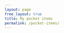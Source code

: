 ```yaml
---
layout: page
free_layout: true
title: My pocket items
permalink: /pocket-items/
---
```


<div id="pocket-items">
</div>

<script type="text/javascript">
console.log('works')
window.fetch('/synced.json')
.then((response) => response.json())
.then(pocketItems => {
  console.log('pocketItems', pocketItems)
  const pocketItemsContainer = document.getElementById('pocket-items')
  pocketItemsContainer.innerHTML = `
    <ul>
      ${pocketItems.items.map(item => `
      <li>
        <b><a href="${item.url}">${item.title}</a></b> &nbsp; ${item.date}<br/>
      </li>
      `).join('')}
    </ul>
  `
})
</script>